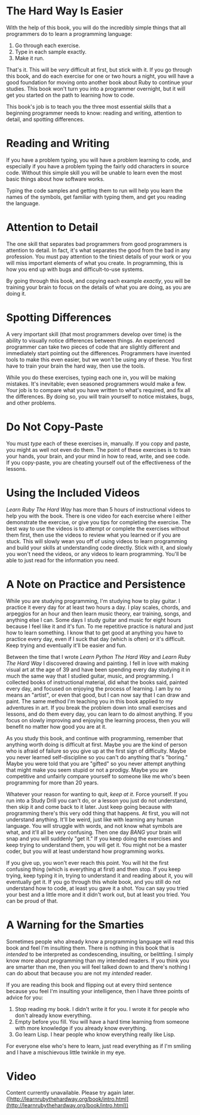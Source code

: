 # The Hard Way Is Easier
With the help of this book, you will do the incredibly simple things that all programmers do to learn a programming language:

1. Go through each exercise.
2. Type in each sample exactly.
3. Make it run.

That's it. This will be *very* difficult at first, but stick with it. If you go through this book, and do each exercise for one or two hours a night, you will have a good foundation for moving onto another book about Ruby to continue your studies. This book won't turn you into a programmer overnight, but it will get you started on the path to learning how to code.

This book's job is to teach you the three most essential skills that a beginning programmer needs to know: reading and writing, attention to detail, and spotting differences.

# Reading and Writing
If you have a problem typing, you will have a problem learning to code, and especially if you have a problem typing the fairly odd characters in source code. Without this simple skill you will be unable to learn even the most basic things about how software works.

Typing the code samples and getting them to run will help you learn the names of the symbols, get familiar with typing them, and get you reading the language.

# Attention to Detail
The one skill that separates bad programmers from good programmers is attention to detail. In fact, it's what separates the good from the bad in any profession. You must pay attention to the tiniest details of your work or you will miss important elements of what you create. In programming, this is how you end up with bugs and difficult-to-use systems.

By going through this book, and copying each example *exactly*, you will be training your brain to focus on the details of what you are doing, as you are doing it.

# Spotting Differences
A very important skill (that most programmers develop over time) is the ability to visually notice differences between things. An experienced programmer can take two pieces of code that are slightly different and immediately start pointing out the differences. Programmers have invented tools to make this even easier, but we won't be using any of these. You first have to train your brain the hard way, then use the tools.

While you do these exercises, typing each one in, you will be making mistakes. It's inevitable; even seasoned programmers would make a few. Your job is to compare what you have written to what's required, and fix all the differences. By doing so, you will train yourself to notice mistakes, bugs, and other problems.

# Do Not Copy-Paste
You must *type* each of these exercises in, manually. If you copy and paste, you might as well not even do them. The point of these exercises is to train your hands, your brain, and your mind in how to read, write, and see code. If you copy-paste, you are cheating yourself out of the effectiveness of the lessons.

# Using the Included Videos
*Learn Ruby The Hard Way* has more than 5 hours of instructional videos to help you with the book. There is one video for each exercise where I either demonstrate the exercise, or give you tips for completing the exercise. The best way to use the videos is to attempt or complete the exercises without them first, then use the videos to review what you learned or if you are stuck. This will slowly wean you off of using videos to learn programming and build your skills at understanding code directly. Stick with it, and slowly you won't need the videos, or any videos to learn programming. You'll be able to just read for the information you need.

# A Note on Practice and Persistence
While you are studying programming, I'm studying how to play guitar. I practice it every day for at least two hours a day. I play scales, chords, and arpeggios for an hour and then learn music theory, ear training, songs, and anything else I can. Some days I study guitar and music for eight hours because I feel like it and it's fun. To me repetitive practice is natural and just how to learn something. I know that to get good at anything you have to practice every day, even if I suck that day (which is often) or it's difficult. Keep trying and eventually it'll be easier and fun.

Between the time that I wrote *Learn Python The Hard Way* and *Learn Ruby The Hard Way* I discovered drawing and painting. I fell in love with making visual art at the age of 39 and have been spending every day studying it in much the same way that I studied guitar, music, and programming. I collected books of instructional material, did what the books said, painted every day, and focused on enjoying the process of learning. I am by no means an "artist", or even that good, but I can now say that I can draw and paint. The same method I'm teaching you in this book applied to my adventures in art. If you break the problem down into small exercises and lessons, and do them every day, you can learn to do almost anything. If you focus on slowly improving and enjoying the learning process, then you will benefit no matter how good you are at it.

As you study this book, and continue with programming, remember that anything worth doing is difficult at first. Maybe you are the kind of person who is afraid of failure so you give up at the first sign of difficulty. Maybe you never learned self-discipline so you can't do anything that's "boring." Maybe you were told that you are "gifted" so you never attempt anything that might make you seem stupid or not a prodigy. Maybe you are competitive and unfairly compare yourself to someone like me who's been programming for more than 20 years.

Whatever your reason for wanting to quit, *keep at it*. Force yourself. If you run into a Study Drill you can't do, or a lesson you just do not understand, then skip it and come back to it later. Just keep going because with programming there's this very odd thing that happens. At first, you will not understand anything. It'll be weird, just like with learning any human language. You will struggle with words, and not know what symbols are what, and it'll all be very confusing. Then one day *BANG* your brain will snap and you will suddenly "get it." If you keep doing the exercises and keep trying to understand them, you will get it. You might not be a master coder, but you will at least understand how programming works.

If you give up, you won't ever reach this point. You will hit the first confusing thing (which is everything at first) and then stop. If you keep trying, keep typing it in, trying to understand it and reading about it, you will eventually get it. If you go through this whole book, and you still do not understand how to code, at least you gave it a shot. You can say you tried your best and a little more and it didn't work out, but at least you tried. You can be proud of that.

# A Warning for the Smarties
Sometimes people who already know a programming language will read this book and feel I'm insulting them. There is nothing in this book that is *intended* to be interpreted as condescending, insulting, or belittling. I simply know more about programming than my intended readers. If you think you are smarter than me, then you will feel talked down to and there's nothing I can do about that because you are not my *intended* reader.

If you are reading this book and flipping out at every third sentence because you feel I'm insulting your intelligence, then I have three points of advice for you:

1. Stop reading my book. I didn't write it for you. I wrote it for people who don't already know everything.
2. Empty before you fill. You will have a hard time learning from someone with more knowledge if you already know everything.
3. Go learn Lisp. I hear people who know everything really like Lisp.

For everyone else who's here to learn, just read everything as if I'm smiling and I have a mischievous little twinkle in my eye.

# Video
Content currently unavailable. Please try again later. ([http://learnrubythehardway.org/book/intro.html](http://learnrubythehardway.org/book/intro.html))
